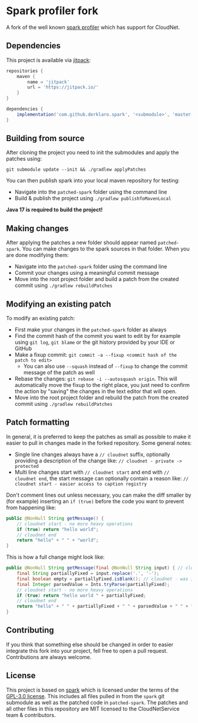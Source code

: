 # Spark profiler fork

A fork of the well known [spark profiler](https://github.com/lucko/spark) which has support for CloudNet.

## Dependencies

This project is available via [jitpack](https://jitpack.io):

```groovy
repositories {
    maven {
        name = 'jitpack'
        url = 'https://jitpack.io/'
    }
}

dependencies {
    implementation('com.github.derklaro.spark', '<submodule>', 'master-SNAPSHOT')
}
```

## Building from source

After cloning the project you need to init the submodules and apply the patches using:

```
git submodule update --init && ./gradlew applyPatches
```

You can then publish spark into your local maven repository for testing:

* Navigate into the `patched-spark` folder using the command line
* Build & publish the project using `./gradlew publishToMavenLocal`

**Java 17 is required to build the project!**

## Making changes

After applying the patches a new folder should appear named `patched-spark`. You can make changes to the spark sources
in that folder. When you are done modifying them:

* Navigate into the `patched-spark` folder using the command line
* Commit your changes using a meaningful commit message
* Move into the root project folder and build a patch from the created commit using `./gradlew rebuildPatches`

## Modifying an existing patch

To modify an existing patch:

* First make your changes in the `patched-spark` folder as always
* Find the commit hash of the commit you want to edit by for example using `git log`, `git blame` or the git history
  provided by your IDE or GitHub
* Make a fixup commit: `git commit -a --fixup <commit hash of the patch to edit>`
    * You can also use `--squash` instead of `--fixup` to change the commit message of the patch as well
* Rebase the changes: `git rebase -i --autosquash origin`. This will automatically move the fixup to the right place,
  you just need to confirm the action by "saving" the changes in the text editor that will open.
* Move into the root project folder and rebuild the patch from the created commit using `./gradlew rebuildPatches`

## Patch formatting

In general, it is preferred to keep the patches as small as possible to make it easier to pull in changes made in the
forked repository. Some general notes:

* Single line changes always have a `// cloudnet` suffix, optionally providing a description of the change
  like: `// cloudnet - private -> protected`
* Multi line changes start with `// cloudnet start` and end with `// cloudnet end`, the start message can optionally
  contain a reason like: `// cloudnet start - easier access to caption registry`

Don't comment lines out unless necessary, you can make the diff smaller by (for example) inserting an `if (true)`
before the code you want to prevent from happening like:

```java
public @NonNull String getMessage() {
    // cloudnet start - no more heavy operations
    if (true) return "hello world";
    // cloudnet end
    return "hello" + " " + "world";
}
```

This is how a full change might look like:
```java
public @NonNull String getMessage(final @NonNull String input) { // cloudnet - private -> public
    final String partiallyFixed = input.replace('.', '-');
    final boolean empty = partiallyFixed.isBlank(); // cloudnet - was isEmpty but isBlank is better
    final Integer parsedValue = Ints.tryParse(partiallyFixed);
    // cloudnet start - no more heavy operations
    if (true) return "hello world " + partiallyFixed;
    // cloudnet end
    return "hello" + " " + partiallyFixed + " " + parsedValue + " " + "world";
}
```

## Contributing

If you think that something else should be changed in order to easier integrate this fork into your project, fell free
to open a pull request. Contributions are always welcome.

## License

This project is based on [spark](https://github.com/lucko/spark) which is licensed under the terms of 
the [GPL-3.0 license](https://github.com/lucko/spark/blob/master/LICENSE.txt). This 
includes all files pulled in from the `spark` git submodule as well as the patched code in `patched-spark`. The patches 
and all other files in this repository are MIT licensed to the CloudNetService team & contributors.